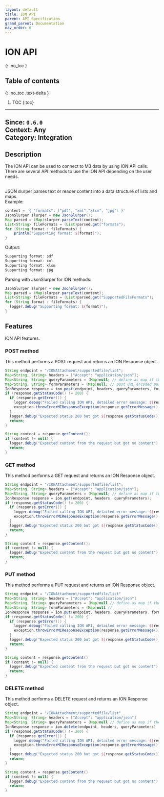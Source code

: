 ```yaml
---
layout: default
title: ION API
parent: API Specification
grand_parent: Documentation
nav_order: 6
---
```


# ION API
{: .no_toc }

## Table of contents
{: .no_toc .text-delta }

1. TOC
{:toc}

---
**Since**: `0.6.0`  
**Context**: Any  
**Category**: Integration  
---

## Description
The ION API can be used to connect to M3 data by using ION API calls. There are several API methods to use the ION API depending on the user needs.<br>
<br>

JSON slurper parses text or reader content into a data structure of lists and maps.<br>
Example:
```groovy
content = '{ "formats": ["pdf", "xml","xlsm", "jpg"] }'
JsonSlurper slurper = new JsonSlurper();
Map parsed = (Map)slurper.parseText(content);
List<String> fileFormats = (List)parsed.get("formats");
for (String format : fileFormats) {
    println("Supporting format: ${format}");
}
```
Output:
```groovy
Supporting format: pdf
Supporting format: xml
Supporting format: xlsm
Supporting format: jpg
```

Parsing with JsonSlurper for ION methods:
```groovy
JsonSlurper slurper = new JsonSlurper();
Map parsed = (Map)slurper.parseText(content);
List<String> fileFormats = (List)parsed.get("SupportedFileFormats");
for (String format : fileFormats) {
  logger.debug("Supporting format: ${format}");
}

```

## Features
ION API features.

### POST method
This method performs a POST request and returns an ION Response object.

```groovy
String endpoint = "/IONAttachment/supportedfile/list";
Map<String, String> headers = ["Accept": "application/json"];
Map<String, String> queryParameters = (Map)null; // define as map if there are any query parameters e.g. ["name1": "value1", "name2": "value2"]
Map<String, String> formParameters = (Map)null; // post URL encoded parameters
IonResponse response = ion.post(endpoint, headers, queryParameters, formParameters);
if (response.getStatusCode() != 200) {
  if (response.getError()) {
    logger.debug("Failed calling ION API, detailed error message: ${response.getErrorMessage()}");
    exception.throwErrorMIResponseException(response.getErrorMessage());
  }
  logger.debug("Expected status 200 but got ${response.getStatusCode()} instead");
  return;
}

String content = response.getContent();
if (content != null) {
  logger.debug("Expected content from the request but got no content");
  return;
}
```

### GET method
This method performs a GET request and returns an ION Response object.

```groovy
String endpoint = "/IONAttachment/supportedfile/list";
Map<String, String> headers = ["Accept": "application/json"];
Map<String, String> queryParameters = (Map)null; // define as map if there are any query parameters e.g. ["name1": "value1", "name2": "value2"]
IonResponse response = ion.get(endpoint, headers, queryParameters);
if (response.getStatusCode() != 200) {
  if (response.getError()) {
    logger.debug("Failed calling ION API, detailed error message: ${response.getErrorMessage()}");
    exception.throwErrorMIResponseException(response.getErrorMessage());
  }
  logger.debug("Expected status 200 but got ${response.getStatusCode()} instead");
  return;
}

String content = response.getContent();
if (content != null) {
  logger.debug("Expected content from the request but got no content");
  return;
}
```

### PUT method
This method performs a PUT request and returns an ION Response object.

```groovy
String endpoint = "/IONAttachment/supportedfile/list"
Map<String, String> headers = ["Accept": "application/json"]
Map<String, String> queryParameters = (Map)null // define as map if there are any query parameters e.g. ["name1": "value1", "name2": "value2"]
Map<String, String> formParameters = (Map)null //
IonResponse response = ion.put(endpoint, headers, queryParameters, formParameters)
if (response.getStatusCode() != 200) {
  if (response.getError()) {
    logger.debug("Failed calling ION API, detailed error message: ${response.getErrorMessage()}");
    exception.throwErrorMIResponseException(response.getErrorMessage());
  }
  logger.debug("Expected status 200 but got ${response.getStatusCode()} instead");
  return;
}

String content = response.getContent()
if (content != null) {
  logger.debug("Expected content from the request but got no content")
  return;
}
```

### DELETE method
This method performs a DELETE request and returns an ION Response object.

```groovy
String endpoint = "/IONAttachment/supportedfile/list"
Map<String, String> headers = ["Accept": "application/json"]
Map<String, String> queryParameters = (Map)null // define as map if there are any query parameters e.g. ["name1": "value1", "name2": "value2"]
IonResponse response = ion.delete(endpoint, headers, queryParameters)
if (response.getStatusCode() != 200) {
  if (response.getError()) {
    logger.debug("Failed calling ION API, detailed error message: ${response.getErrorMessage()}");
    exception.throwErrorMIResponseException(response.getErrorMessage());
  }
  logger.debug("Expected status 200 but got ${response.getStatusCode()} instead");
  return;
}

String content = response.getContent()
if (content != null) {
  logger.debug("Expected content from the request but got no content")
  return;
}
```